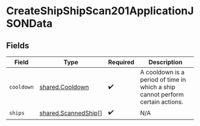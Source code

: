 # CreateShipShipScan201ApplicationJSONData


## Fields

| Field                                                                          | Type                                                                           | Required                                                                       | Description                                                                    |
| ------------------------------------------------------------------------------ | ------------------------------------------------------------------------------ | ------------------------------------------------------------------------------ | ------------------------------------------------------------------------------ |
| `cooldown`                                                                     | [shared.Cooldown](../../models/shared/cooldown.md)                             | :heavy_check_mark:                                                             | A cooldown is a period of time in which a ship cannot perform certain actions. |
| `ships`                                                                        | [shared.ScannedShip](../../models/shared/scannedship.md)[]                     | :heavy_check_mark:                                                             | N/A                                                                            |